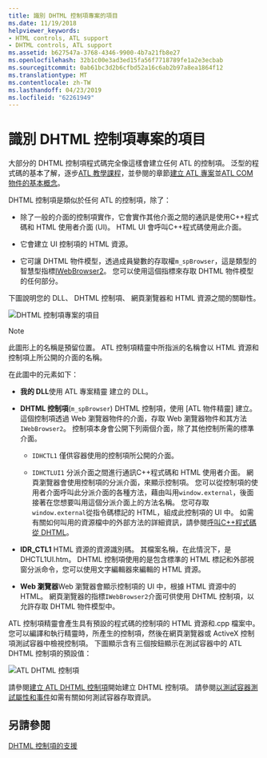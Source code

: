 ```yaml
---
title: 識別 DHTML 控制項專案的項目
ms.date: 11/19/2018
helpviewer_keywords:
- HTML controls, ATL support
- DHTML controls, ATL support
ms.assetid: b627547a-3768-4346-9900-4b7a21fb8e27
ms.openlocfilehash: 32b1c00e3ad3ed15fa56f7718789fe1a2e3ecbab
ms.sourcegitcommit: 0ab61bc3d2b6cfbd52a16c6ab2b97a8ea1864f12
ms.translationtype: MT
ms.contentlocale: zh-TW
ms.lasthandoff: 04/23/2019
ms.locfileid: "62261949"
---
```

# <a name="identifying-the-elements-of-the-dhtml-control-project"></a>識別 DHTML 控制項專案的項目

大部分的 DHTML 控制項程式碼完全像這樣會建立任何 ATL 的控制項。 泛型的程式碼的基本了解，逐步[ATL 教學課程](../atl/active-template-library-atl-tutorial.md)，並參閱的章節[建立 ATL 專案](../atl/reference/creating-an-atl-project.md)並[ATL COM 物件的基本概念](../atl/fundamentals-of-atl-com-objects.md)。

DHTML 控制項是類似於任何 ATL 的控制項，除了：

- 除了一般的介面的控制項實作，它會實作其他介面之間的通訊是使用C++程式碼和 HTML 使用者介面 (UI)。 HTML UI 會呼叫C++程式碼使用此介面。

- 它會建立 UI 控制項的 HTML 資源。

- 它可讓 DHTML 物件模型，透過成員變數的存取權`m_spBrowser`，這是類型的智慧型指標[IWebBrowser2](/previous-versions/windows/internet-explorer/ie-developer/platform-apis/aa752127\(v=vs.85\))。 您可以使用這個指標來存取 DHTML 物件模型的任何部分。

下圖說明您的 DLL、 DHTML 控制項、 網頁瀏覽器和 HTML 資源之間的關聯性。

![DHTML 控制項專案的項目](../atl/media/vc52en1.gif "DHTML 控制項專案的項目")

> [!NOTE]
>  此圖形上的名稱是預留位置。 ATL 控制項精靈中所指派的名稱會以 HTML 資源和控制項上所公開的介面的名稱。

在此圖中的元素如下：

- **我的 DLL**使用 ATL 專案精靈 建立的 DLL。

- **DHTML 控制項**(`m_spBrowser`) DHTML 控制項，使用 [ATL 物件精靈] 建立。 這個控制項透過 Web 瀏覽器物件的介面，存取 Web 瀏覽器物件和其方法`IWebBrowser2`。 控制項本身會公開下列兩個介面，除了其他控制所需的標準介面。

   - `IDHCTL1` 僅供容器使用的控制項所公開的介面。

   - `IDHCTLUI1` 分派介面之間進行通訊C++程式碼和 HTML 使用者介面。 網頁瀏覽器會使用控制項的分派介面，來顯示控制項。 您可以從控制項的使用者介面呼叫此分派介面的各種方法，藉由叫用`window.external`，後面接著在您想要叫用這個分派介面上的方法名稱。 您可存取`window.external`從指令碼標記的 HTML，組成此控制項的 UI 中。 如需有關如何叫用的資源檔中的外部方法的詳細資訊，請參閱[呼叫C++程式碼從 DHTML](../atl/calling-cpp-code-from-dhtml.md)。

- **IDR_CTL1** HTML 資源的資源識別碼。 其檔案名稱，在此情況下，是 DHCTL1UI.htm。 DHTML 控制項使用的是包含標準的 HTML 標記和外部視窗分派命令，您可以使用文字編輯器來編輯的 HTML 資源。

- **Web 瀏覽器**Web 瀏覽器會顯示控制項的 UI 中，根據 HTML 資源中的 HTML。 網頁瀏覽器的指標`IWebBrowser2`介面可供使用 DHTML 控制項，以允許存取 DHTML 物件模型中。

ATL 控制項精靈會產生具有預設的程式碼的控制項的 HTML 資源和.cpp 檔案中。 您可以編譯和執行精靈時，所產生的控制項，然後在網頁瀏覽器或 ActiveX 控制項測試容器中檢視控制項。 下圖顯示含有三個按鈕顯示在測試容器中的 ATL DHTML 控制項的預設值：

![ATL DHTML 控制項](../atl/media/vc52en2.gif "ATL DHTML 控制項")

請參閱[建立 ATL DHTML 控制項](../atl/creating-an-atl-dhtml-control.md)開始建立 DHTML 控制項。 請參閱[以測試容器測試屬性和事件](../mfc/testing-properties-and-events-with-test-container.md)如需有關如何測試容器存取資訊。

## <a name="see-also"></a>另請參閱

[DHTML 控制項的支援](../atl/atl-support-for-dhtml-controls.md)
